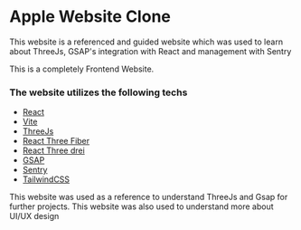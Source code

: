 # Apple Website Clone 
This website is a referenced and guided website which was used to learn about ThreeJs, GSAP's integration with React and management with Sentry

This is a completely Frontend Website.

### The website utilizes the following techs
- [React](https://github.com/facebook/react)
- [Vite](https://github.com/vitejs/vite)
- [ThreeJs](https://threejs.org)
- [React Three Fiber](https://github.com/pmndrs/react-three-fiber)
- [React Three drei](https://github.com/pmndrs/drei)
- [GSAP](https://github.com/greensock/GSAP)
- [Sentry](sentry.io)
- [TailwindCSS](https://tailwindcss.com/)

This website was used as a reference to understand ThreeJs and Gsap for further projects. This website was also used to understand more about UI/UX design 
